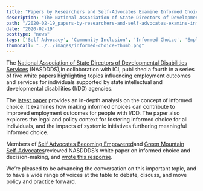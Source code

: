 ```yaml
---
title: "Papers by Researchers and Self-Advocates Examine Informed Choice"
description: "The National Association of State Directors of Developmental Disabilities Services (NASDDDS),in collaboration with ICI, published a fourth in a series of five white papers highlighting topics influencing employment outcomes and services for individuals supported by state intellectual and developmental disabilities (I/DD) agencies."
path: "/2020-02-19_papers-by-researchers-and-self-advocates-examine-informed-choice"
date: "2020-02-19"
posttype: "news"
tags: ['Self Advocacy', 'Community Inclusion', 'Informed Choice', 'Employment Outcomes','ICI']
thumbnail: "../../images/informed-choice-thumb.png"
---
```


The [National Association of State Directors of Developmental Disabilities Services](https://www.nasddds.org/) (NASDDDS),in collaboration with ICI, published a fourth in a series of five white papers highlighting topics influencing employment outcomes and services for individuals supported by state intellectual and developmental disabilities (I/DD) agencies.

The [latest paper](https://www.thinkwork.org/employment-journey-focus-informed-choice) provides an in-depth analysis on the concept of informed choice. It examines how making informed choices can contribute to improved employment outcomes for people with I/DD. The paper also explores the legal and policy context for fostering informed choice for all individuals, and the impacts of systemic initiatives furthering meaningful informed choice.

Members of [Self Advocates Becoming Empowered](https://www.sabeusa.org/)and [Green Mountain Self-Advocates](http://www.gmsavt.org/)reviewed NASDDDS’s white paper on informed choice and decision-making, and [wrote this response](https://www.thinkwork.org/informed-decision-making-it-takes-more-practice).

We’re pleased to be advancing the conversation on this important topic, and to have a wide range of voices at the table to debate, discuss, and move policy and practice forward.
